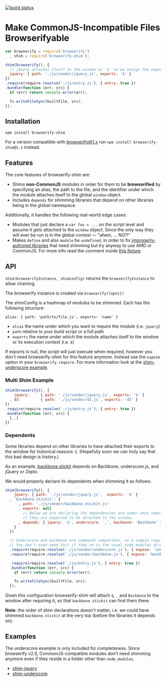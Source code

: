 [![build status](https://secure.travis-ci.org/thlorenz/browserify-shim.png)](http://travis-ci.org/thlorenz/browserify-shim)

# Make CommonJS-Incompatible Files Browserifyable

```js
var browserify = require('browserify')
  , shim = require('browserify-shim');

shim(browserify(), {
  // jQuery attaches itself to the window as '$' so we assign the exports accordingly
  jquery: { path: './js/vendor/jquery.js', exports: '$' }
})
.require(require.resolve('./js/entry.js'), { entry: true })
.bundle(function (err, src) {
  if (err) return console.error(err);

  fs.writeFileSync(builtFile, src);
});
```

## Installation

    npm install browserify-shim

For a version compatible with browserify@1.x run `npm install browserify-shim@1.x` instead.

## Features

The core features of browserify-shim are:

- Shims **non-CommonJS** modules in order for them to be **browserified** by specifying an alias, the path to the file,
  and the identifier under which the module attaches itself to the global `window` object.
- Includes `depends` for  shimming libraries that depend on other libraries being in the global namespace.

Additionally, it handles the following real-world edge cases:

- Modules that just declare a `var foo = ...` on the script level and assume it gets attached to the `window` object.
  Since the only way they will ever be run is in the global context — "ahem, … NO?!"
- Makes `define` and also `module` be `undefined`, in order to fix [improperly-authored
  libraries](https://github.com/mhemesath/r2d3/blob/918bd076e4f980722438b2594d1eba53a522ce75/r2d3.v2.js#L222) that need
  shimming but try anyway to use AMD or CommonJS. For more info read the comment inside [this
  fixture](https://github.com/thlorenz/browserify-shim/blob/master/test/fixtures/shims/lib-with-exports-define-global-problem.js)

## API

`shim(browserifyInstance, shimconfig)` returns the `browserifyInstance` to allow chaining.

The browserify instance is created via `browserify([opts])`

The shimConfig is a hashmap of modules to be shimmed. Each has the following structure:
  
`alias: { path: 'path/to/file.js', exports: 'name' }`

- `alias` the name under which you want to require the module (i.e. `jquery`)
- `path` relative to your build script or a full path
- `exports` the name under which the module attaches itself to the window or its execution context (i.e. `$`)

If exports is null, the script will just execute when required, however you don't need browserify-shim for this feature
anymore. Instead use the `expose` option in your `browserify.require`.
For more information look at the [shim-underscore example](https://github.com/thlorenz/browserify-shim/tree/master/examples/shim-underscore).

### Multi Shim Example

```js
shim(browserify(), {
    jquery:     { path: './js/vendor/jquery.js', exports: '$' }
  , d3:         { path: './js/vendor/d3.js', exports: 'd3' }
})
.require(require.resolve('./js/entry.js'), { entry: true })
.bundle(function (err, src) {
  [..]
})
```


### Dependents

Some libraries depend on other libraries to have attached their exports to the window for historical reasons :(.
(Hopefully soon we can truly say that this bad design is history.)

As an example, [backbone.stickit](http://nytimes.github.com/backbone.stickit/) depends on Backbone, underscore.js,
and jQuery or Zepto.

We would properly declare its dependents when shimming it as follows:

```js
shim(browserify(), {
    jquery: { path: './js/vendor/jquery.js',  exports: '$' }
  , 'backbone.stickit': {
      , path: './js/vendor/backbone.stickit.js'
      , exports: null
        // Below we are declaring the dependencies and under what name/symbol 
        // they are expected to be attached to the window.
      , depends: { jquery: '$', underscore: '_', backbone: 'Backbone' }  
    }
  })

  // Underscore and backbone are commonJS compatible, so a simple require with an `expose` option works.
  // You don't even need this if they're in the usual node_modules directories, instead of `./js/vendor`.
  .require(require.resolve('./js/vendor/underscore.js'), { expose: 'underscore' })
  .require(require.resolve('./js/vendor/backbone.js'), { expose: 'backbone' })

  .require(require.resolve('./js/entry.js'), { entry: true })
  .bundle(function (err, src) {
    if (err) return console.error(err);

    fs.writeFileSync(builtFile, src);
  });
```

Given this configuration browserify-shim will attach `$`, `_` and `Backbone` to the window after requiring it, so that
`backbone.stickit` can find them there.

**Note:** the order of shim declarations doesn't matter, i.e. we could have shimmed `backbone.stickit` at the very top
(before the libraries it depends on).

## Examples
The underscore example is only included for completeness. Since browserify v2.0, CommonJS-compatible modules don't need
shimming anymore even if they reside in a folder other than `node_modules`.

- [shim-jquery](https://github.com/thlorenz/browserify-shim/tree/master/examples/shim-jquery)
- [shim-underscore](https://github.com/thlorenz/browserify-shim/tree/master/examples/shim-underscore)

